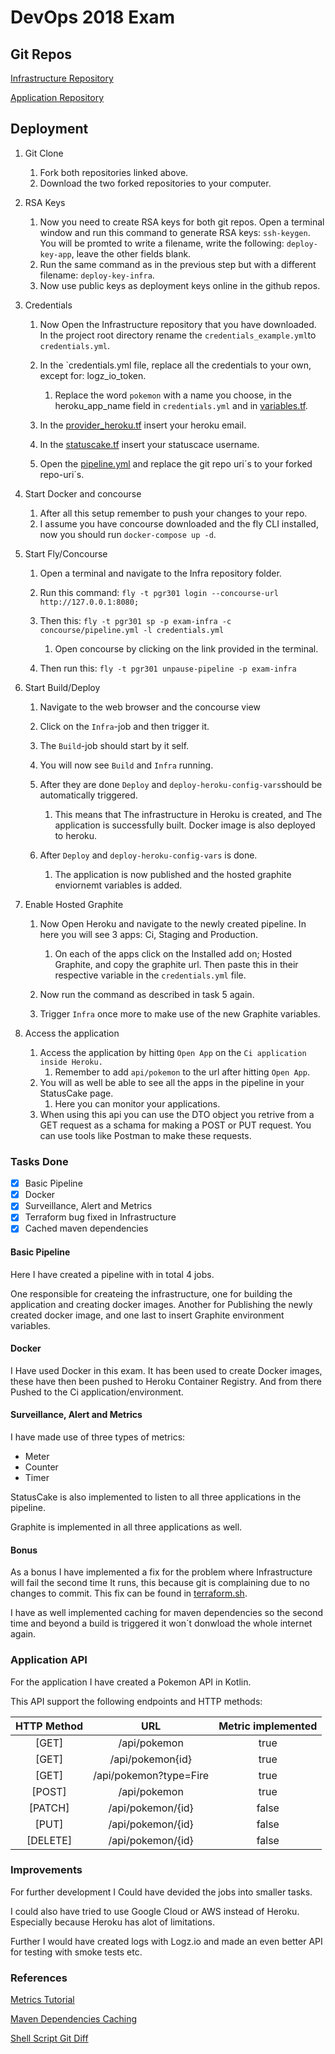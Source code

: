 # DevOps 2018 Exam

## Git Repos

[Infrastructure Repository](https://github.com/findus1994/DevOpsInfra2018)

[Application Repository](https://github.com/findus1994/DevOps2018)

## Deployment

1. Git Clone
    1. Fork both repositories linked above.
    2. Download the two forked repositories to your computer.

2. RSA Keys
    1. Now you need to create RSA keys for both git repos. 
    Open a terminal window and run this command to generate RSA keys: `ssh-keygen`. 
    You will be promted to write a filename, write the following: `deploy-key-app`, 
    leave the other fields blank.
    2. Run the same command as in the previous step but with a different filename: `deploy-key-infra`.
    3. Now use public keys as deployment keys online in the github repos.

3. Credentials
    1. Now Open the Infrastructure repository that you have downloaded. 
    In the project root directory rename the `credentials_example.yml`to `credentials.yml`.
    2. In the `credentials.yml file, replace all the credentials to your own, except for: logz_io_token.
        1. Replace the word `pokemon` with a name you choose, 
        in the heroku_app_name field in `credentials.yml` and in [variables.tf](./terraform/variables.tf).
        
    3. In the [provider_heroku.tf](./terraform/provider_heroku.tf) insert your heroku email.
    4. In the [statuscake.tf](./terraform/statuscake.tf) insert your statuscace username.
    5. Open the [pipeline.yml](./concourse/pipeline.yml) and replace the git repo uri´s to your forked repo-uri´s.

4. Start Docker and concourse
    1. After all this setup remember to push your changes to your repo.
    2. I assume you have concourse downloaded and the fly CLI installed, now you
    should run `docker-compose up -d`.
    
5. Start Fly/Concourse 
    1. Open a terminal and navigate to the Infra repository folder.
    2. Run this command: `fly -t pgr301 login --concourse-url http://127.0.0.1:8080;`
    3. Then this: `fly -t pgr301 sp -p exam-infra -c concourse/pipeline.yml -l credentials.yml`
        1. Open concourse by clicking on the link provided in the terminal.
        
    4. Then run this: `fly -t pgr301 unpause-pipeline -p exam-infra`
    
6. Start Build/Deploy
    1. Navigate to the web browser and the concourse view
    2. Click on the `Infra`-job and then trigger it.
    3. The `Build`-job should start by it self.
    4. You will now see `Build` and `Infra` running.
    5. After they are done `Deploy` and `deploy-heroku-config-vars`should be automatically triggered.
        1. This means that The infrastructure in Heroku is created, and The application is successfully built. 
        Docker image is also deployed to heroku.
  
    6. After `Deploy` and `deploy-heroku-config-vars` is done. 
        1. The application is now published and the hosted graphite enviornemt variables is added.

7. Enable Hosted Graphite
    1. Now Open Heroku and navigate to the newly created pipeline. 
    In here you will see 3 apps: Ci, Staging and Production.
        1. On each of the apps click on the Installed add on; Hosted Graphite, and copy the graphite url. 
        Then paste this in their respective variable in the `credentials.yml` file.
    
    2. Now run the command as described in task 5 again.
    3. Trigger `Infra` once more to make use of the new Graphite variables.
8. Access the application
    1. Access the application by hitting `Open App` on the `Ci application inside Heroku.`
        1. Remember to add `api/pokemon` to the url after hitting `Open App`. 
    2. You will as well be able to see all the apps in the pipeline in your StatusCake page.
        1. Here you can monitor your applications.
    3. When using this api you can use the DTO object you retrive from a GET request as a schama for making a
    POST or PUT request. You can use tools like Postman to make these requests.
    

### Tasks Done

- [x] Basic Pipeline
- [x] Docker
- [x] Surveillance, Alert and Metrics
- [x] Terraform bug fixed in Infrastructure
- [x] Cached maven dependencies

#### Basic Pipeline
Here I have created a pipeline with in total 4 jobs.

One responsible for createing the infrastructure, one for building the application and creating docker images.
Another for Publishing the newly created docker image, and one last to insert Graphite environment variables.


#### Docker
I Have used Docker in this exam. It has been used to create Docker images, 
these have then been pushed to Heroku Container Registry. And from there Pushed to the Ci application/environment.


#### Surveillance, Alert and Metrics

I have made use of three types of metrics:

- Meter
- Counter
- Timer

StatusCake is also implemented to listen to all three applications in the pipeline.

Graphite is implemented in all three applications as well.

#### Bonus

As a bonus I have implemented a fix for the problem where Infrastructure will fail the second time It runs, 
this because git is complaining due to no changes to commit. This fix can be found in [terraform.sh](./concourse/terraform/terraform.sh).

I have as well implemented caching for maven dependencies so the second time and beyond a build is triggered it won´t donwload the whole internet again.


### Application API

For the application I have created a Pokemon API in Kotlin.

This API support the following endpoints and HTTP methods:

| HTTP Method     | URL                      | Metric implemented  |
| :-------------: |:-----------------------: | :-----:|
| [GET]           | /api/pokemon             | true  |
| [GET]           | /api/pokemon{id}         | true  |
| [GET]           | /api/pokemon?type=Fire   | true  |
| [POST]          | /api/pokemon             | true  |
| [PATCH]         | /api/pokemon/{id}        | false |
| [PUT]           | /api/pokemon/{id}        | false |
| [DELETE]        | /api/pokemon/{id}        | false |



### Improvements

For further development I Could have devided the jobs into smaller tasks.

I could also have tried to use Google Cloud or AWS instead of Heroku. Especially because
Heroku has alot of limitations. 

Further I would have created logs with Logz.io and made an even better API for testing with smoke tests etc.

### References 

[Metrics Tutorial](https://metrics.dropwizard.io/4.0.0/manual/core.html#timers)

[Maven Dependencies Caching](http://www.java-allandsundry.com/2017/08/concourse-caching-for-java-maven-and.html)

[Shell Script Git Diff](https://github.com/skratchdot/Git-Diff-Build-Script)
